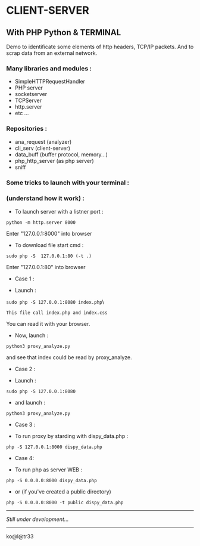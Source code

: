 # CLIENT-SERVER 
## With PHP Python & TERMINAL
Demo to identificate some elements of http headers,
TCP/IP packets. And to scrap data from an external network.

### Many libraries and modules :
- SimpleHTTPRequestHandler
- PHP server
- socketserver
- TCPServer
- http.server
- etc ...

### Repositories :
- ana_request (analyzer)
- cli_serv (client-server)
- data_buff (buffer protocol, memory...)
- php_http_server (as php server)
- sniff

### Some tricks to launch with your terminal :
### (understand how it work) :

- To launch server with a listner port :

`python -m http.server 8000`

Enter "127.0.0.1:8000" into browser

- To download file start cmd :

`sudo php -S  127.0.0.1:80 (-t .)`

Enter "127.0.0.1:80" into browser

* Case 1 :
- Launch : 

`sudo php -S 127.0.0.1:8080 index.php`\

`This file call index.php and index.css`

You can read it with your browser.

- Now, launch :
 
`python3 proxy_analyze.py`

and see that index could be read by proxy_analyze.

* Case 2 :
- Launch : 

`sudo php -S 127.0.0.1:8080`

- and launch : 

`python3 proxy_analyze.py`

* Case 3 :
- To run proxy by starding with dispy_data.php :

`php -S 127.0.0.1:8000 dispy_data.php`

* Case 4:
- To run php as server WEB :

`php -S 0.0.0.0:8000 dispy_data.php`

- or (if you've created a public directory)

`php -S 0.0.0.0:8000 -t public dispy_data.php`

---

_Still under development..._

---

ko@l@tr33 
